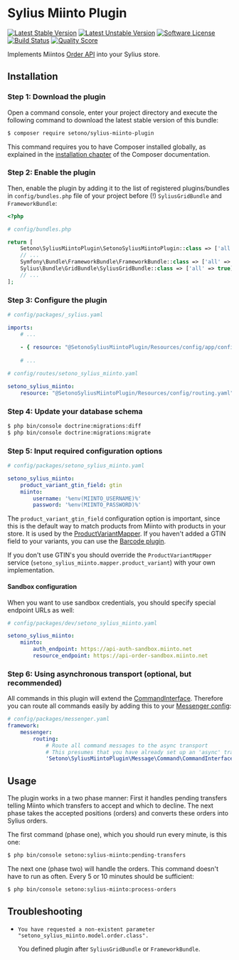 # Sylius Miinto Plugin

[![Latest Stable Version][ico-version]][link-packagist]
[![Latest Unstable Version][ico-unstable-version]][link-packagist]
[![Software License][ico-license]](LICENSE)
[![Build Status][ico-travis]][link-travis]
[![Quality Score][ico-code-quality]][link-code-quality]

Implements Miintos [Order API](http://www.integrations.miinto.net/order-api) into your Sylius store.

## Installation

### Step 1: Download the plugin

Open a command console, enter your project directory and execute the following command to download the latest stable version of this bundle:

```bash
$ composer require setono/sylius-miinto-plugin
```

This command requires you to have Composer installed globally, as explained in the [installation chapter](https://getcomposer.org/doc/00-intro.md) of the Composer documentation.


### Step 2: Enable the plugin

Then, enable the plugin by adding it to the list of registered plugins/bundles
in `config/bundles.php` file of your project before (!) `SyliusGridBundle` and `FrameworkBundle`:

```php
<?php

# config/bundles.php

return [
    Setono\SyliusMiintoPlugin\SetonoSyliusMiintoPlugin::class => ['all' => true],
    // ...
    Symfony\Bundle\FrameworkBundle\FrameworkBundle::class => ['all' => true],
    Sylius\Bundle\GridBundle\SyliusGridBundle::class => ['all' => true],
    // ...
];
```

### Step 3: Configure the plugin

```yaml
# config/packages/_sylius.yaml

imports:
    # ...
    
    - { resource: "@SetonoSyliusMiintoPlugin/Resources/config/app/config.yaml" }
    
    # ...

```

```yaml
# config/routes/setono_sylius_miinto.yaml

setono_sylius_miinto:
    resource: "@SetonoSyliusMiintoPlugin/Resources/config/routing.yaml"
```

### Step 4: Update your database schema

```bash
$ php bin/console doctrine:migrations:diff
$ php bin/console doctrine:migrations:migrate
```

### Step 5: Input required configuration options
```yaml
# config/packages/setono_sylius_miinto.yaml

setono_sylius_miinto:
    product_variant_gtin_field: gtin
    miinto:
        username: '%env(MIINTO_USERNAME)%'
        password: '%env(MIINTO_PASSWORD)%'
```

The `product_variant_gtin_field` configuration option is important, since this is the default way to match products
from Miinto with products in your store. It is used by the [ProductVariantMapper](src/Mapper/ProductVariantMapper.php).
If you haven't added a GTIN field to your variants, you can use the [Barcode plugin](https://github.com/loevgaard/SyliusBarcodePlugin).

If you don't use GTIN's you should override the `ProductVariantMapper` service (`setono_sylius_miinto.mapper.product_variant`) with your own implementation.

#### Sandbox configuration

When you want to use sandbox credentials, you should specify special endpoint URLs as well:

```yaml
# config/packages/dev/setono_sylius_miinto.yaml

setono_sylius_miinto:
    miinto:
        auth_endpoint: https://api-auth-sandbox.miinto.net
        resource_endpoint: https://api-order-sandbox.miinto.net
```

### Step 6: Using asynchronous transport (optional, but recommended)

All commands in this plugin will extend the [CommandInterface](src/Message/Command/CommandInterface.php).
Therefore you can route all commands easily by adding this to your [Messenger config](https://symfony.com/doc/current/messenger.html#routing-messages-to-a-transport):

```yaml
# config/packages/messenger.yaml
framework:
    messenger:
        routing:
            # Route all command messages to the async transport
            # This presumes that you have already set up an 'async' transport
            'Setono\SyliusMiintoPlugin\Message\Command\CommandInterface': async
```

## Usage

The plugin works in a two phase manner: First it handles pending transfers telling Miinto which transfers
to accept and which to decline. The next phase takes the accepted positions (orders) and converts these orders
into Sylius orders.

The first command (phase one), which you should run every minute, is this one:

```bash
$ php bin/console setono:sylius-miinto:pending-transfers
```

The next one (phase two) will handle the orders. This command doesn't have to run as often. Every 5 or 10 minutes should be sufficient:

```bash
$ php bin/console setono:sylius-miinto:process-orders
```

## Troubleshooting

- `You have requested a non-existent parameter "setono_sylius_miinto.model.order.class".`
  
  You defined plugin after `SyliusGridBundle` or `FrameworkBundle`.

[ico-version]: https://poser.pugx.org/setono/sylius-miinto-plugin/v/stable
[ico-unstable-version]: https://poser.pugx.org/setono/sylius-miinto-plugin/v/unstable
[ico-license]: https://poser.pugx.org/setono/sylius-miinto-plugin/license
[ico-travis]: https://travis-ci.com/Setono/SyliusMiintoPlugin.svg?branch=master
[ico-code-quality]: https://scrutinizer-ci.com/g/Setono/SyliusMiintoPlugin/badges/quality-score.png?b=master

[link-packagist]: https://packagist.org/packages/setono/sylius-miinto-plugin
[link-travis]: https://travis-ci.com/Setono/SyliusMiintoPlugin
[link-code-quality]: https://scrutinizer-ci.com/g/Setono/SyliusMiintoPlugin
